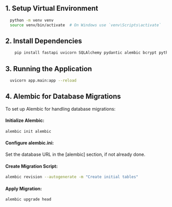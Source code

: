 ## 1. Setup Virtual Environment
```bash
  python -m venv venv
  source venv/bin/activate  # On Windows use `venv\Scripts\activate`
```
## 2. Install Dependencies
```bash
    pip install fastapi uvicorn SQLAlchemy pydantic alembic bcrypt python-jose cachetools
```

## 3. Running the Application
```bash
  uvicorn app.main:app --reload
```
## 4. Alembic for Database Migrations
To set up Alembic for handling database migrations:

#### Initialize Alembic:
```bash
alembic init alembic
```

#### Configure alembic.ini:
Set the database URL in the [alembic] section, if not already done.

#### Create Migration Script:
```bash
alembic revision --autogenerate -m "Create initial tables"
```

#### Apply Migration:
```bash
alembic upgrade head
```
